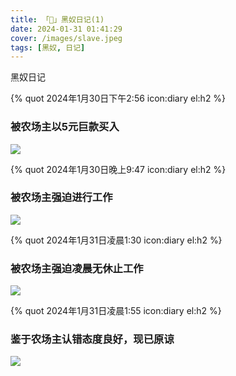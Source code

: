 ```yaml
---
title: 「📖」黑奴日记(1)
date: 2024-01-31 01:41:29
cover: /images/slave.jpeg
tags: [黑奴, 日记]
---
```


黑奴日记

<!--more-->

{% quot 2024年1月30日下午2:56 icon:diary el:h2 %}
### 被农场主以5元巨款买入
![](https://gcore.jsdelivr.net/gh/Suzukif-2048/BlogFile@master/image2/slave2.jpg)

{% quot 2024年1月30日晚上9:47 icon:diary el:h2 %}
### 被农场主强迫进行工作
![](https://gcore.jsdelivr.net/gh/Suzukif-2048/BlogFile@master/image2/slave4.jpg)

{% quot 2024年1月31日凌晨1:30 icon:diary el:h2 %}
### 被农场主强迫凌晨无休止工作
![](https://gcore.jsdelivr.net/gh/Suzukif-2048/BlogFile@master/image2/slave1.jpg)

{% quot 2024年1月31日凌晨1:55 icon:diary el:h2 %}
### 鉴于农场主认错态度良好，现已原谅
![](https://gcore.jsdelivr.net/gh/Suzukif-2048/BlogFile@master/image2/slave3.jpg)
